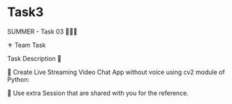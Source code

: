 # Task3
SUMMER - Task 03 👨🏻‍💻 

⚜️ Team Task

Task Description 📄

📌 Create Live Streaming Video Chat App without voice using cv2 module of Python: 

🔅 Use extra Session that are shared with you for the reference. 
